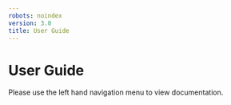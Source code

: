 ```yaml
---
robots: noindex
version: 3.0
title: User Guide
---
```


# User Guide

Please use the left hand navigation menu to view documentation.

